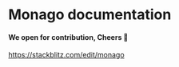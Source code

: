 # Monago documentation


#### We open for contribution, Cheers 👋
https://stackblitz.com/edit/monago
